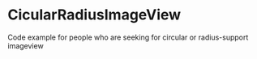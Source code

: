 # CicularRadiusImageView

Code example for people who are seeking for circular or radius-support imageview
